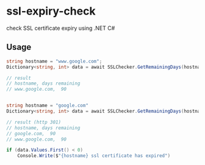 # ssl-expiry-check
check SSL certificate expiry using .NET C#

## Usage

```C#
string hostname = "www.google.com";
Dictionary<string, int> data = await SSLChecker.GetRemainingDays(hostname);

// result
// hostname, days remaining
// www.google.com,  90


string hostname = "google.com"
Dictionary<string, int> data = await SSLChecker.GetRemainingDays(hostname);

// result (http 301)
// hostname, days remaining
// google.com,  90
// www.google.com,  90

if (data.Values.First() < 0)
    Console.Write($"{hostname} ssl certificate has expired")
```

